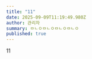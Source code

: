 ```yaml
---
title: "11"
date: 2025-09-09T11:19:49.980Z
author: 관리자
summary: ㅁㄴㅇㅁㄴㅇㅁㄴㅇㅁㄴㅇ
published: true
---
```

1﻿1